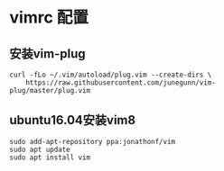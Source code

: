 # vimrc 配置

## 安装vim-plug

```shell
curl -fLo ~/.vim/autoload/plug.vim --create-dirs \
    https://raw.githubusercontent.com/junegunn/vim-plug/master/plug.vim
```

## ubuntu16.04安装vim8
```shell
sudo add-apt-repository ppa:jonathonf/vim
sudo apt update
sudo apt install vim
```
